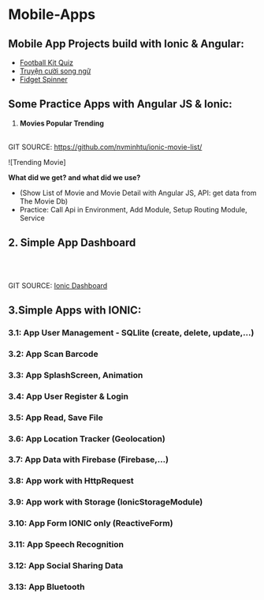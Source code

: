 # Mobile-Apps

## Mobile App Projects build with Ionic & Angular:
* [Football Kit Quiz](https://play.google.com/store/apps/details?id=com.mtstudio.footballkitsquiz)
* [Truyện cười song ngữ](https://play.google.com/store/apps/details?id=com.mtstudio.lightstar.truyencuoisongngu)
* [Fidget Spinner](https://play.google.com/store/apps/details?id=com.mtstudio.relaxgame.fidgethandspinnergalaxy)


## Some Practice Apps with Angular JS & Ionic:
1. **Movies Popular Trending** 
<br/><br/>

GIT SOURCE: https://github.com/nvminhtu/ionic-movie-list/<br/>

![Trending Movie]

**What did we get? and what did we use?**
* (Show List of Movie and Movie Detail with Angular JS,  API: get data from The Movie Db)
* Practice: Call Api in Environment, Add Module, Setup Routing Module, Service

## 2. **Simple App Dashboard** 
<br/><br/>

GIT SOURCE: [Ionic Dashboard](https://github.com/nvminhtu/Ionic-Dashboard)

## 3.Simple Apps with IONIC:

### 3.1: App User Management - SQLlite (create, delete, update,…)
### 3.2: App Scan Barcode
### 3.3: App SplashScreen, Animation
### 3.4: App User Register & Login 
### 3.5: App Read, Save File
### 3.6: App Location Tracker (Geolocation)
### 3.7: App Data with Firebase (Firebase,...)
### 3.8: App work with HttpRequest
### 3.9: App work with Storage (IonicStorageModule)
### 3.10: App Form IONIC only (ReactiveForm)
### 3.11: App Speech Recognition 
### 3.12: App Social Sharing Data
### 3.13: App Bluetooth
